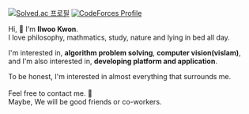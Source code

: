 [![Solved.ac 프로필](http://mazassumnida.wtf/api/v2/generate_badge?boj=rdd6584)](https://solved.ac/rdd6584) [![CodeForces Profile](https://cf.leed.at?id=rdd6584)](https://codeforces.com/profile/rdd6584)

Hi, :wave: I'm <b>Ilwoo Kwon</b>.</br>
I love philosophy, mathmatics, study, nature and lying in bed all day.

I'm interested in, <b>algorithm problem solving</b>, <b>computer vision(vislam)</b>,</br>
and I'm also interested in, <b>developing platform and application</b>.</br>

To be honest, I'm interested in almost everything that surrounds me.</br></br>
Feel free to contact me. :email:</br>
Maybe, We will be good friends or co-workers. </br>
